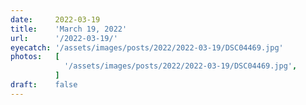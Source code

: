 ```yaml
---
date:     2022-03-19
title:    'March 19, 2022'
url:      '/2022-03-19/'
eyecatch: '/assets/images/posts/2022/2022-03-19/DSC04469.jpg'
photos:   [
            '/assets/images/posts/2022/2022-03-19/DSC04469.jpg',
          ]
draft:    false
---
```

